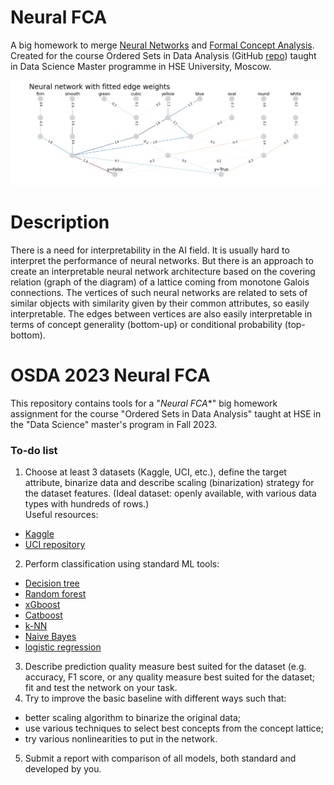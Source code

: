 # Neural FCA

A big homework to merge [Neural Networks](https://en.wikipedia.org/wiki/Artificial_neural_network)
and [Formal Concept Analysis](https://en.wikipedia.org/wiki/Formal_concept_analysis).
Created for the course Ordered Sets in Data Analysis (GitHub [repo](https://github.com/EgorDudyrev/OSDA_course))
taught in Data Science Master programme in HSE University, Moscow. 

![Example of a network build upon Fruits dataset](https://github.com/EgorDudyrev/OSDA_course/blob/Autumn_2022/neural_fca/fitted_network.png)

# Description
There is a need for interpretability in the AI field. It is usually hard to interpret the performance of neural networks. But there is an approach to create an interpretable neural network architecture based on the covering relation (graph of the diagram) of a lattice coming from monotone Galois connections. The vertices of such neural networks are related to sets of similar objects with similarity given by their common attributes, so easily interpretable. The edges between vertices are also easily interpretable in terms of concept generality (bottom-up) or conditional probability (top-bottom).


# OSDA 2023 Neural FCA

This repository contains tools for a "*Neural FCA**" big homework assignment for the course "Ordered Sets in Data Analysis" taught at HSE in the "Data Science" master's program in Fall 2023.


### To-do list

1. Choose at least 3 datasets (Kaggle, UCI, etc.), define the target attribute, binarize data and describe scaling (binarization) strategy for the dataset features.
(Ideal dataset: openly available, with various data types with hundreds of rows.)\
Useful resources:
* [Kaggle](https://www.kaggle.com/)
* [UCI repository](https://archive.ics.uci.edu/datasets)
2. Perform classification using standard ML tools:
* [Decision tree](https://scikit-learn.org/stable/modules/generated/sklearn.tree.DecisionTreeClassifier.html) 
* [Random forest](https://scikit-learn.org/stable/modules/generated/sklearn.ensemble.RandomForestClassifier.html#sklearn.ensemble.RandomForestClassifier)
* [xGboost](https://xgboost.readthedocs.io/en/latest/)
* [Catboost](https://catboost.ai/)
* [k-NN](https://scikit-learn.org/stable/modules/generated/sklearn.neighbors.KNeighborsClassifier.html)
* [Naive Bayes](https://scikit-learn.org/stable/modules/naive_bayes.html)
* [logistic regression](https://scikit-learn.org/stable/modules/generated/sklearn.linear_model.LogisticRegression.html#sklearn.linear_model.LogisticRegression)
3. Describe prediction quality measure best suited for the dataset (e.g. accuracy, F1 score, or any quality measure best suited for the dataset; fit and test the network on your task.
4. Try  to improve the basic baseline with different ways such that:
  - better scaling algorithm to binarize the original data;
  - use various techniques to select best concepts from the concept lattice;
  - try various nonlinearities to put in the network.
5.  Submit a report with comparison of all models, both standard and developed by you.
